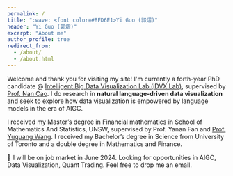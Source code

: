```yaml
---
permalink: /
title: ":wave: <font color=#8FD6E1>Yi Guo (郭熠)"
header: "Yi Guo (郭熠)"
excerpt: "About me"
author_profile: true
redirect_from: 
  - /about/
  - /about.html
---
```


Welcome and thank you for visiting my site! I'm currently a forth-year PhD candidate @ [Intelligent Big Data Visualization Lab (iDVX Lab)](https://idvxlab.com/), supervised by [Prof. Nan Cao](https://nancao.org/). I do research in **natural language-driven data visualization** and seek to explore how data visualization is empowered by language models in the era of AIGC.

I received my Master’s degree in Financial mathematics in School of Mathematics And Statistics, UNSW, supervised by Prof. Yanan Fan and [Prof. Yuguang Wang](https://yuguangwang.github.io/). I received my Bachelor’s degree in Science from University of Toronto and a double degree in Mathematics and Finance.

:star2: I will be on job market in June 2024. Looking for opportunities in AIGC, Data Visualization, Quant Trading. Feel free to drop me an email.

